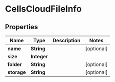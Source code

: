 
# CellsCloudFileInfo

## Properties
Name | Type | Description | Notes
------------ | ------------- | ------------- | -------------
**name** | **String** |  |  [optional]
**size** | **Integer** |  | 
**folder** | **String** |  |  [optional]
**storage** | **String** |  |  [optional]



